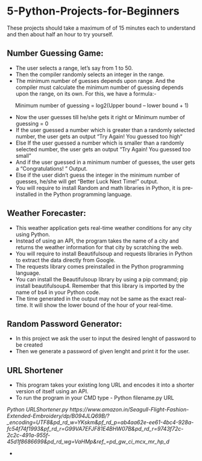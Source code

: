 # 5-Python-Projects-for-Beginners
These projects should take a maximum of of 15 minutes each to understand and then about half an hour to try yourself.


## Number Guessing Game:
- The user selects a range, let’s say from 1 to 50.
- Then the compiler randomly selects  an integer in the range.
- The minimum number of guesses depends upon range. And the compiler must calculate the minimum number of guessing depends upon the range, on its own. For this, we have a formula:-
<p align=center> Minimum number of guessing = log2(Upper bound – lower bound + 1) </p>

- Now the user guesses till he/she gets it right or Minimum number of guessing = 0
- If the user guessed a number which is greater than a randomly selected number, the user gets an output “Try Again! You guessed too high“
- Else If the user guessed a number which is smaller than a randomly selected number, the user gets an output “Try Again! You guessed too small”
- And if the user guessed in a minimum number of guesses, the user gets a “Congratulations! ” Output.
- Else if the user didn’t guess the integer in the minimum number of guesses, he/she will get “Better Luck Next Time!” output.
- You will require to install Random and math libraries in Python, it is pre-installed in the Python programming language.

## Weather Forecaster:
- This weather application gets real-time weather conditions for any city using Python. 
- Instead of using an API, the program takes the name of a city and returns the weather information for that city by scratching the web.
- You will require to install Beautifulsoup and requests libraries in Python to extract the data directly from Google.
- The requests library comes preinstalled in the Python programming language.
- You can install the Beautifulsoup library by using a pip command; pip install beautifulsoup4. Remember that this library is imported by the name of bs4 in your Python code.
- The time generated in the output may not be same as the exact real-time. It will show the lower bound of the hour of your real-time.

## Random Password Generator:
- In this project we ask the user to input the desired lenght of password to be created
- Then we generate a password of given lenght and print it for the user.

## URL Shortener
- This program takes your existing long URL and encodes it into a shorter version of itself using an API.
- To run the program in your CMD type - Python filename.py URL
<p style= "font-style: italic;"> Python URLShortener.py https://www.amazon.in/Seagull-Flight-Fashion-Extended-Embroidery/dp/B094JLQ69B/?_encoding=UTF8&pd_rd_w=YKskm&pf_rd_p=ab4aa62e-ee61-4bc4-928a-fc54f74f1993&pf_rd_r=G99VA7EFJF81E4BHW07B&pd_rd_r=9743f72c-2c2c-491a-955f-45d1f8686699&pd_rd_wg=VaHMp&ref_=pd_gw_ci_mcx_mr_hp_d </p>

- 
